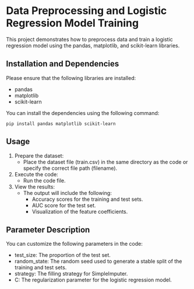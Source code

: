 # Data Preprocessing and Logistic Regression Model Training

This project demonstrates how to preprocess data and train a logistic regression model using the pandas, matplotlib, and scikit-learn libraries.

## Installation and Dependencies

Please ensure that the following libraries are installed:

- pandas
- matplotlib
- scikit-learn

You can install the dependencies using the following command:

```
pip install pandas matplotlib scikit-learn
```

## Usage

1. Prepare the dataset:
    - Place the dataset file (train.csv) in the same directory as the code or specify the correct file path (filename).
2. Execute the code:
    - Run the code file.
3. View the results:
    - The output will include the following:
        - Accuracy scores for the training and test sets.
        - AUC score for the test set.
        - Visualization of the feature coefficients.

## Parameter Description

You can customize the following parameters in the code:

- test_size: The proportion of the test set.
- random_state: The random seed used to generate a stable split of the training and test sets.
- strategy: The filling strategy for SimpleImputer.
- C: The regularization parameter for the logistic regression model.
